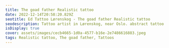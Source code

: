 ```yaml
---
title: The goad father Realistic tattoo
date: 2022-12-14T20:58:20.829Z
seotitle: Ed Tattoo Lørenskog - The goad father Realistic tattoo
seodescription: Tattoo artist in Lørenskog, near Oslo. abstract tattoo tattoos and I love to create new designs Free consultation.
isDisplay: true
cover: assets/images/cecb4665-1d0a-4577-b16e-2e7486616883.jpeg
tags: Realistic tattoo, The goad father, Tattoos
---
```

